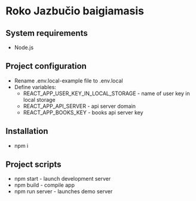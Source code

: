 # Roko Jazbučio baigiamasis

## System requirements
  * Node.js

## Project configuration
  * Rename .env.local-example file to .env.local
  * Define variables:
    * REACT_APP_USER_KEY_IN_LOCAL_STORAGE - name of user key in local storage
    * REACT_APP_API_SERVER - api server domain
    * REACT_APP_BOOKS_KEY - books api server key


## Installation
  * npm i

## Project scripts
  * npm start - launch development server
  * npm build - compile app
  * npm run server - launches demo server
